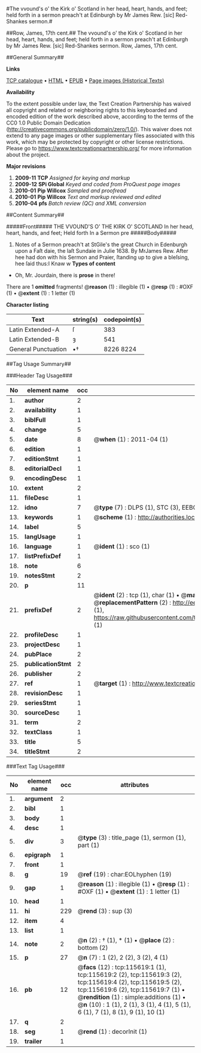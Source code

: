 #The vvound's o' the Kirk o' Scotland in her head, heart, hands, and feet; held forth in a sermon preach't at Edinburgh by Mr James Rew. [sic] Red-Shankes sermon.#

##Row, James, 17th cent.##
The vvound's o' the Kirk o' Scotland in her head, heart, hands, and feet; held forth in a sermon preach't at Edinburgh by Mr James Rew. [sic]
Red-Shankes sermon.
Row, James, 17th cent.

##General Summary##

**Links**

[TCP catalogue](http://www.ota.ox.ac.uk/tcp/)  • 
[HTML](http://tei.it.ox.ac.uk/tcp/Texts-HTML/free/A91/A91720.html)  • 
[EPUB](http://tei.it.ox.ac.uk/tcp/Texts-EPUB/free/A91/A91720.epub) • 
[Page images (Historical Texts)](https://historicaltexts.jisc.ac.uk/eebo-99863417e)

**Availability**

To the extent possible under law, the Text Creation Partnership has waived all copyright and related or neighboring rights to this keyboarded and encoded edition of the work described above, according to the terms of the CC0 1.0 Public Domain Dedication (http://creativecommons.org/publicdomain/zero/1.0/). This waiver does not extend to any page images or other supplementary files associated with this work, which may be protected by copyright or other license restrictions. Please go to https://www.textcreationpartnership.org/ for more information about the project.

**Major revisions**

1. __2009-11__ __TCP__ *Assigned for keying and markup*
1. __2009-12__ __SPi Global__ *Keyed and coded from ProQuest page images*
1. __2010-01__ __Pip Willcox__ *Sampled and proofread*
1. __2010-01__ __Pip Willcox__ *Text and markup reviewed and edited*
1. __2010-04__ __pfs__ *Batch review (QC) and XML conversion*

##Content Summary##

#####Front#####
THE VVOUND'S O' THE KIRK O' SCOTLAND In her head, heart, hands, and feet; Held forth In a Sermon pre
#####Body#####

1. Notes of a Sermon preach't at StGile's the great Church in Edenburgh upon a Faſt daie, the laſt Sundaie in Julie 1638. By MrJames Rew.
After hee had don with his Sermon and Praier, ſtanding up to give a bleſsing, hee ſaid thus:I Knaw w
**Types of content**

  * Oh, Mr. Jourdain, there is **prose** in there!

There are 1 **omitted** fragments! 
 @__reason__ (1) : illegible (1)  •  @__resp__ (1) : #OXF (1)  •  @__extent__ (1) : 1 letter (1)

**Character listing**


|Text|string(s)|codepoint(s)|
|---|---|---|
|Latin Extended-A|ſ|383|
|Latin Extended-B|ȝ|541|
|General Punctuation|•†|8226 8224|

##Tag Usage Summary##

###Header Tag Usage###

|No|element name|occ|attributes|
|---|---|---|---|
|1.|__author__|2||
|2.|__availability__|1||
|3.|__biblFull__|1||
|4.|__change__|5||
|5.|__date__|8| @__when__ (1) : 2011-04 (1)|
|6.|__edition__|1||
|7.|__editionStmt__|1||
|8.|__editorialDecl__|1||
|9.|__encodingDesc__|1||
|10.|__extent__|2||
|11.|__fileDesc__|1||
|12.|__idno__|7| @__type__ (7) : DLPS (1), STC (3), EEBO-CITATION (1), PROQUEST (1), VID (1)|
|13.|__keywords__|1| @__scheme__ (1) : http://authorities.loc.gov/ (1)|
|14.|__label__|5||
|15.|__langUsage__|1||
|16.|__language__|1| @__ident__ (1) : sco (1)|
|17.|__listPrefixDef__|1||
|18.|__note__|6||
|19.|__notesStmt__|2||
|20.|__p__|11||
|21.|__prefixDef__|2| @__ident__ (2) : tcp (1), char (1)  •  @__matchPattern__ (2) : ([0-9\-]+):([0-9IVX]+) (1), (.+) (1)  •  @__replacementPattern__ (2) : http://eebo.chadwyck.com/downloadtiff?vid=$1&page=$2 (1), https://raw.githubusercontent.com/textcreationpartnership/Texts/master/tcpchars.xml#$1 (1)|
|22.|__profileDesc__|1||
|23.|__projectDesc__|1||
|24.|__pubPlace__|2||
|25.|__publicationStmt__|2||
|26.|__publisher__|2||
|27.|__ref__|1| @__target__ (1) : http://www.textcreationpartnership.org/docs/. (1)|
|28.|__revisionDesc__|1||
|29.|__seriesStmt__|1||
|30.|__sourceDesc__|1||
|31.|__term__|2||
|32.|__textClass__|1||
|33.|__title__|5||
|34.|__titleStmt__|2||


###Text Tag Usage###

|No|element name|occ|attributes|
|---|---|---|---|
|1.|__argument__|2||
|2.|__bibl__|1||
|3.|__body__|1||
|4.|__desc__|1||
|5.|__div__|3| @__type__ (3) : title_page (1), sermon (1), part (1)|
|6.|__epigraph__|1||
|7.|__front__|1||
|8.|__g__|19| @__ref__ (19) : char:EOLhyphen (19)|
|9.|__gap__|1| @__reason__ (1) : illegible (1)  •  @__resp__ (1) : #OXF (1)  •  @__extent__ (1) : 1 letter (1)|
|10.|__head__|1||
|11.|__hi__|229| @__rend__ (3) : sup (3)|
|12.|__item__|4||
|13.|__list__|1||
|14.|__note__|2| @__n__ (2) : † (1), * (1)  •  @__place__ (2) : bottom (2)|
|15.|__p__|27| @__n__ (7) : 1 (2), 2 (2), 3 (2), 4 (1)|
|16.|__pb__|12| @__facs__ (12) : tcp:115619:1 (1), tcp:115619:2 (2), tcp:115619:3 (2), tcp:115619:4 (2), tcp:115619:5 (2), tcp:115619:6 (2), tcp:115619:7 (1)  •  @__rendition__ (1) : simple:additions (1)  •  @__n__ (10) : 1 (1), 2 (1), 3 (1), 4 (1), 5 (1), 6 (1), 7 (1), 8 (1), 9 (1), 10 (1)|
|17.|__q__|2||
|18.|__seg__|1| @__rend__ (1) : decorInit (1)|
|19.|__trailer__|1||
